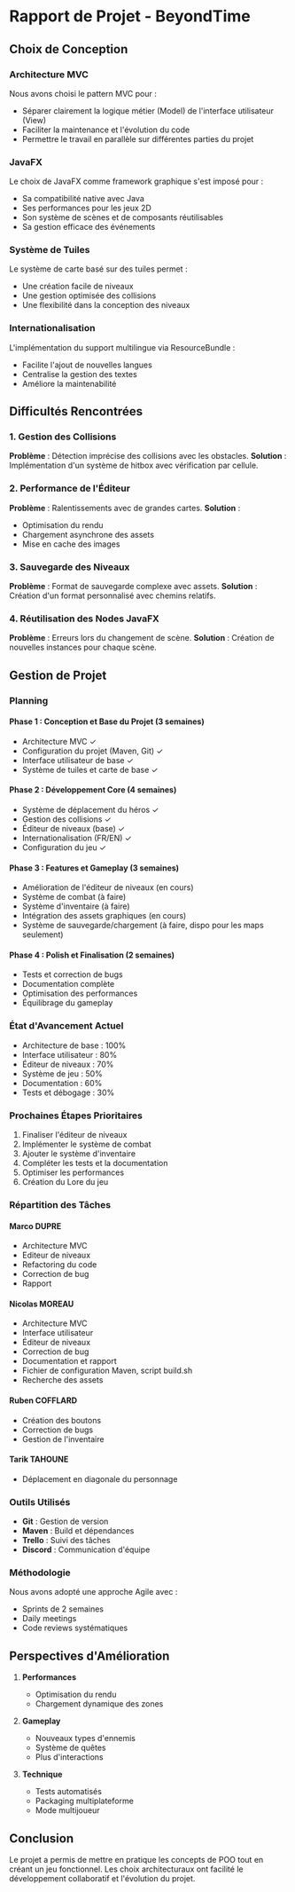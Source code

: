 # Rapport de Projet - BeyondTime

## Choix de Conception

### Architecture MVC

Nous avons choisi le pattern MVC pour :
- Séparer clairement la logique métier (Model) de l'interface utilisateur (View)
- Faciliter la maintenance et l'évolution du code
- Permettre le travail en parallèle sur différentes parties du projet

### JavaFX

Le choix de JavaFX comme framework graphique s'est imposé pour :
- Sa compatibilité native avec Java
- Ses performances pour les jeux 2D
- Son système de scènes et de composants réutilisables
- Sa gestion efficace des événements

### Système de Tuiles

Le système de carte basé sur des tuiles permet :
- Une création facile de niveaux
- Une gestion optimisée des collisions
- Une flexibilité dans la conception des niveaux

### Internationalisation

L'implémentation du support multilingue via ResourceBundle :
- Facilite l'ajout de nouvelles langues
- Centralise la gestion des textes
- Améliore la maintenabilité

## Difficultés Rencontrées

### 1. Gestion des Collisions
**Problème** : Détection imprécise des collisions avec les obstacles.
**Solution** : Implémentation d'un système de hitbox avec vérification par cellule.

### 2. Performance de l'Éditeur
**Problème** : Ralentissements avec de grandes cartes.
**Solution** : 
- Optimisation du rendu
- Chargement asynchrone des assets
- Mise en cache des images

### 3. Sauvegarde des Niveaux
**Problème** : Format de sauvegarde complexe avec assets.
**Solution** : Création d'un format personnalisé avec chemins relatifs.

### 4. Réutilisation des Nodes JavaFX
**Problème** : Erreurs lors du changement de scène.
**Solution** : Création de nouvelles instances pour chaque scène.

## Gestion de Projet

### Planning

#### Phase 1 : Conception et Base du Projet (3 semaines)
- Architecture MVC ✓
- Configuration du projet (Maven, Git) ✓
- Interface utilisateur de base ✓
- Système de tuiles et carte de base ✓

#### Phase 2 : Développement Core (4 semaines)
- Système de déplacement du héros ✓
- Gestion des collisions ✓
- Éditeur de niveaux (base) ✓
- Internationalisation (FR/EN) ✓
- Configuration du jeu ✓

#### Phase 3 : Features et Gameplay (3 semaines)
- Amélioration de l'éditeur de niveaux (en cours)
- Système de combat (à faire)
- Système d'inventaire (à faire)
- Intégration des assets graphiques (en cours)
- Système de sauvegarde/chargement (à faire, dispo pour les maps seulement)

#### Phase 4 : Polish et Finalisation (2 semaines)
- Tests et correction de bugs
- Documentation complète
- Optimisation des performances
- Équilibrage du gameplay

### État d'Avancement Actuel
- Architecture de base : 100%
- Interface utilisateur : 80%
- Éditeur de niveaux : 70%
- Système de jeu : 50%
- Documentation : 60%
- Tests et débogage : 30%

### Prochaines Étapes Prioritaires
1. Finaliser l'éditeur de niveaux
2. Implémenter le système de combat
3. Ajouter le système d'inventaire
4. Compléter les tests et la documentation
5. Optimiser les performances
6. Création du Lore du jeu 

### Répartition des Tâches

#### Marco DUPRE
- Architecture MVC
- Editeur de niveaux
- Refactoring du code 
- Correction de bug 
- Rapport 


#### Nicolas MOREAU
- Architecture MVC 
- Interface utilisateur
- Éditeur de niveaux
- Correction de bug 
- Documentation et rapport 
- Fichier de configuration Maven, script build.sh 
- Recherche des assets 

#### Ruben COFFLARD
- Création des boutons 
- Correction de bugs
- Gestion de l'inventaire

#### Tarik TAHOUNE
- Déplacement en diagonale du personnage

### Outils Utilisés

- **Git** : Gestion de version
- **Maven** : Build et dépendances
- **Trello** : Suivi des tâches
- **Discord** : Communication d'équipe

### Méthodologie

Nous avons adopté une approche Agile avec :
- Sprints de 2 semaines
- Daily meetings
- Code reviews systématiques

## Perspectives d'Amélioration

1. **Performances**
   - Optimisation du rendu
   - Chargement dynamique des zones

2. **Gameplay**
   - Nouveaux types d'ennemis
   - Système de quêtes
   - Plus d'interactions

3. **Technique**
   - Tests automatisés
   - Packaging multiplateforme
   - Mode multijoueur

## Conclusion

Le projet a permis de mettre en pratique les concepts de POO tout en créant un jeu fonctionnel. Les choix architecturaux ont facilité le développement collaboratif et l'évolution du projet. 
